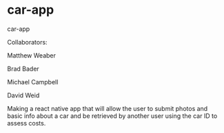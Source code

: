 # car-app
car-app

Collaborators:

Matthew Weaber

Brad Bader

Michael Campbell

David Weid


Making a react native app that will allow the user to submit photos and basic info about a car and be retrieved by another user using the car ID to assess costs. 
